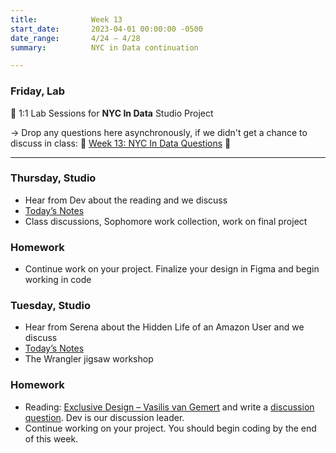 ```yaml
---
title:            Week 13
start_date:       2023-04-01 00:00:00 -0500
date_range:       4/24 – 4/28
summary:          NYC in Data continuation

---
```


### Friday, Lab

💬 1:1 Lab Sessions for **NYC In Data** Studio Project

→ Drop any questions here asynchronously, if we didn't get a chance to discuss in class: 🌱 [Week 13: NYC In Data Questions](https://www.dropbox.com/scl/fi/e1fs7d0fj3j9w98c17jxr/Week-13-NYC-In-Data-Questions.paper?dl=0&rlkey=jk85t6gwh195c0ujjo6nxfli2) 🌻

---

### Thursday, Studio

- Hear from Dev about the reading and we discuss
- [Today&rsquo;s Notes](https://paper.dropbox.com/doc/Parsons-Core-Interaction-S23-Week-13-Class-2--B3L7UFHB0VGffEpaKNB4kBG2AQ-C3RCNFigYcojmVRJmW5rl)
- Class discussions, Sophomore work collection, work on final project


### Homework
- Continue work on your project. Finalize your design in Figma and begin working in code


### Tuesday, Studio

- Hear from Serena about the Hidden Life of an Amazon User and we discuss
- [Today&rsquo;s Notes](https://paper.dropbox.com/doc/Parsons-Core-Interaction-S23-Week-13-Class-1--B3DPH3AWaIaobMpYssJ1WzP9AQ-6mabPchYtzEIAoa5XWBpM)
- The Wrangler jigsaw workshop


### Homework
- Reading: [Exclusive Design – Vasilis van Gemert](https://exclusive-design.vasilis.nl/) and write a [discussion question](https://paper.dropbox.com/doc/Parsons-Core-Interaction-S23-Reading-Reflections--B2JqDKxq4aJ1a5zMCecip_q1AQ-xcAaUIV4Syfp3zmAR7IMi). Dev is our discussion leader.  
- Continue working on your project. You should begin coding by the end of this week.